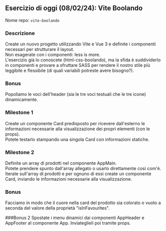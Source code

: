 ## Esercizio di oggi (08/02/24): Vite Boolando

Nome repo: `vite-boolando`

### Descrizione 
Create un nuovo progetto utilizzando Vite e Vue 3 e definite i componenti necessari per strutturare il layout.  
Non esagerate con i componenti: less is more.  
L'esercizio già lo conoscete (html-css-boolando), ma la sfida è suddividerlo in componenti e provare a sfruttare SASS per rendere il nostro stile più leggibile e flessibile (di quali variabili potreste avere bisogno?).  

### Bonus

Popoliamo le voci dell'header (sia le tre voci testuali che le tre icone) dinamicamente.  

### Milestone 1
Create un componente Card predisposto per ricevere dall'esterno le informazioni necessarie alla visualizzazione dei propri elementi (con le props).  
Potete testarlo stampando una singola Card con informazioni statiche.  

### Milestone 2
Definite un array di prodotti nel componente AppMain.   
Potete prendere spunto dall'array allegato o usarlo direttamente così com'è.   
Iterate sull'array di prodotti e per ognuno di essi create un componente Card, inviando le informazioni necessarie alla visualizzazione.

### Bonus
Facciamo in modo che il cuore nella card del prodotto sia colorato o vuoto a seconda del valore della proprietà "isInFavourites".

###Bonus 2
Spostate i menu dinamici dai componenti AppHeader e AppFooter al componente App. Inviateglieli poi tramite props.
